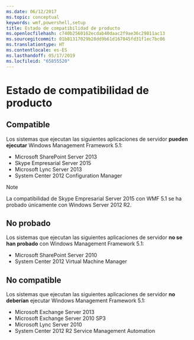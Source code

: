 ```yaml
---
ms.date: 06/12/2017
ms.topic: conceptual
keywords: wmf,powershell,setup
title: Estado de compatibilidad de producto
ms.openlocfilehash: c740b2560162ecdab40daac2f9ae36c29811ac13
ms.sourcegitcommit: 01b81317029b28dd9b61d167045fd31f1ec7bc06
ms.translationtype: HT
ms.contentlocale: es-ES
ms.lasthandoff: 05/17/2019
ms.locfileid: "65855520"
---
```

# <a name="product-compatibility-status"></a>Estado de compatibilidad de producto

## <a name="compatible"></a>Compatible

Los sistemas que ejecutan las siguientes aplicaciones de servidor **pueden ejecutar** Windows Management Framework 5.1:

- Microsoft SharePoint Server 2013
- Skype Empresarial Server 2015
- Microsoft Lync Server 2013
- System Center 2012 Configuration Manager

> [!NOTE]
> La compatibilidad de Skype Empresarial Server 2015 con WMF 5.1 se ha probado únicamente con Windows Server 2012 R2.

## <a name="not-tested"></a>No probado

Los sistemas que ejecutan las siguientes aplicaciones de servidor **no se han probado** con Windows Management Framework 5.1:

- Microsoft SharePoint Server 2010
- System Center 2012 Virtual Machine Manager

## <a name="incompatible"></a>No compatible

Los sistemas que ejecutan las siguientes aplicaciones de servidor **no deberían** ejecutar Windows Management Framework 5.1:

- Microsoft Exchange Server 2013
- Microsoft Exchange Server 2010 SP3
- Microsoft Lync Server 2010
- System Center 2012 R2 Service Management Automation
